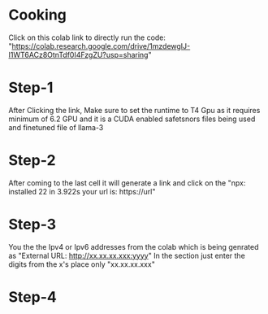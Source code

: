 # Cooking


Click on this colab link to directly run the code: "https://colab.research.google.com/drive/1mzdewgIJ-I1WT6ACz8OtnTdf0I4FzgZU?usp=sharing"

# Step-1 
After Clicking the link, Make sure to set the runtime to T4 Gpu as it requires minimum of 6.2 GPU and it is a CUDA enabled safetsnors files being used and finetuned file of llama-3

# Step-2
After coming to the last cell it will generate a link and click on the
   "npx: installed 22 in 3.922s
    your url is: https://url"

# Step-3
You the the Ipv4 or Ipv6 addresses from the colab which is being genrated as
"External URL: http://xx.xx.xx.xxx:yyyy"
In the section just enter the digits from the x's place only "xx.xx.xx.xxx"

# Step-4
